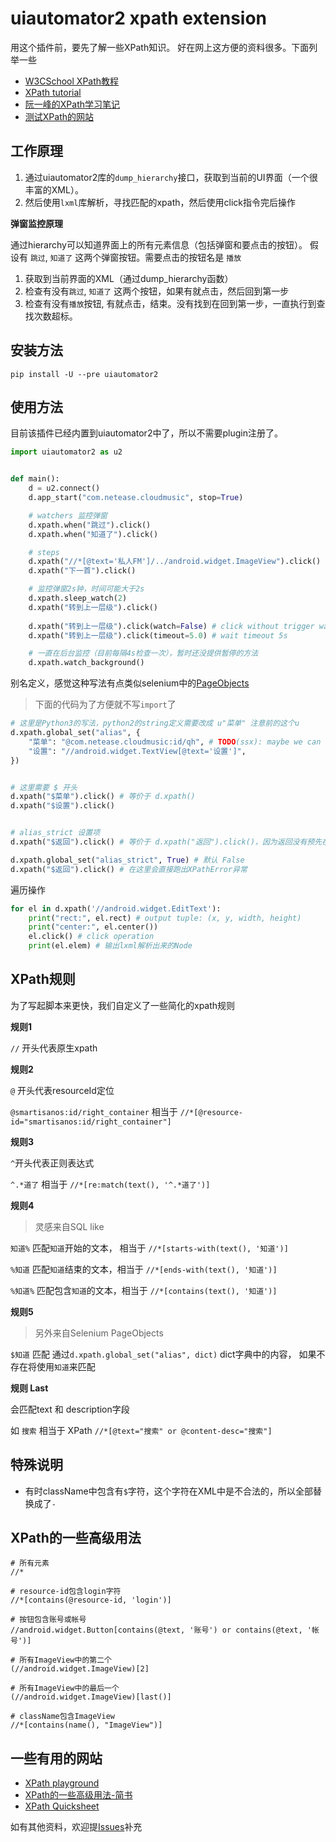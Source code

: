 # uiautomator2 xpath extension

用这个插件前，要先了解一些XPath知识。
好在网上这方便的资料很多。下面列举一些

- [W3CSchool XPath教程](http://www.w3school.com.cn/xpath/index.asp)
- [XPath tutorial](http://www.zvon.org/xxl/XPathTutorial/)
- [阮一峰的XPath学习笔记](http://www.ruanyifeng.com/blog/2009/07/xpath_path_expressions.html)
- [测试XPath的网站](https://www.freeformatter.com/xpath-tester.html)

## 工作原理
1. 通过uiautomator2库的`dump_hierarchy`接口，获取到当前的UI界面（一个很丰富的XML）。
2. 然后使用`lxml`库解析，寻找匹配的xpath，然后使用click指令完后操作

**弹窗监控原理**

通过hierarchy可以知道界面上的所有元素信息（包括弹窗和要点击的按钮）。
假设有 `跳过`, `知道了` 这两个弹窗按钮。需要点击的按钮名是 `播放`

1. 获取到当前界面的XML（通过dump_hierarchy函数）
2. 检查有没有`跳过`, `知道了` 这两个按钮，如果有就点击，然后回到第一步
3. 检查有没有`播放`按钮, 有就点击，结束。没有找到在回到第一步，一直执行到查找次数超标。

## 安装方法
```
pip install -U --pre uiautomator2
```

## 使用方法
目前该插件已经内置到uiautomator2中了，所以不需要plugin注册了。

```python
import uiautomator2 as u2


def main():
    d = u2.connect()
    d.app_start("com.netease.cloudmusic", stop=True)

    # watchers 监控弹窗
    d.xpath.when("跳过").click()
    d.xpath.when("知道了").click()

    # steps
    d.xpath("//*[@text='私人FM']/../android.widget.ImageView").click()
    d.xpath("下一首").click()

    # 监控弹窗2s钟，时间可能大于2s
    d.xpath.sleep_watch(2)
    d.xpath("转到上一层级").click()
    
    d.xpath("转到上一层级").click(watch=False) # click without trigger watch
    d.xpath("转到上一层级").click(timeout=5.0) # wait timeout 5s

    # 一直在后台监控（目前每隔4s检查一次），暂时还没提供暂停的方法
    d.xpath.watch_background()
```

别名定义，感觉这种写法有点类似selenium中的[PageObjects](https://selenium-python.readthedocs.io/page-objects.html)

>下面的代码为了方便就不写`import`了

```python
# 这里是Python3的写法，python2的string定义需要改成 u"菜单" 注意前的这个u
d.xpath.global_set("alias", {
    "菜单": "@com.netease.cloudmusic:id/qh", # TODO(ssx): maybe we can support P("@com.netease.cloudmusic:id/qh", wait_timeout=2) someday
    "设置": "//android.widget.TextView[@text='设置']",
})


# 这里需要 $ 开头
d.xpath("$菜单").click() # 等价于 d.xpath()
d.xpath("$设置").click()


# alias_strict 设置项
d.xpath("$返回").click() # 等价于 d.xpath("返回").click()，因为返回没有预先在alias中定义

d.xpath.global_set("alias_strict", True) # 默认 False
d.xpath("$返回").click() # 在这里会直接跑出XPathError异常
```

遍历操作

```python
for el in d.xpath('//android.widget.EditText'):
    print("rect:", el.rect) # output tuple: (x, y, width, height)
    print("center:", el.center())
    el.click() # click operation
    print(el.elem) # 输出lxml解析出来的Node
```

## XPath规则
为了写起脚本来更快，我们自定义了一些简化的xpath规则

**规则1**

`//` 开头代表原生xpath

**规则2**

`@` 开头代表resourceId定位

`@smartisanos:id/right_container` 相当于 
`//*[@resource-id="smartisanos:id/right_container"]`

**规则3**

`^`开头代表正则表达式

`^.*道了` 相当于 `//*[re:match(text(), '^.*道了')]`

**规则4**

> 灵感来自SQL like

`知道%` 匹配`知道`开始的文本， 相当于 `//*[starts-with(text(), '知道')]`

`%知道` 匹配`知道`结束的文本，相当于 `//*[ends-with(text(), '知道')]`

`%知道%` 匹配包含`知道`的文本，相当于 `//*[contains(text(), '知道')]`

**规则5**

> 另外来自Selenium PageObjects

`$知道` 匹配 通过`d.xpath.global_set("alias", dict)` dict字典中的内容， 如果不存在将使用`知道`来匹配

**规则 Last**

会匹配text 和 description字段

如 `搜索` 相当于 XPath `//*[@text="搜索" or @content-desc="搜索"]`

## 特殊说明
- 有时className中包含有`$`字符，这个字符在XML中是不合法的，所以全部替换成了`-`

## XPath的一些高级用法
```
# 所有元素
//*

# resource-id包含login字符
//*[contains(@resource-id, 'login')]

# 按钮包含账号或帐号
//android.widget.Button[contains(@text, '账号') or contains(@text, '帐号')]

# 所有ImageView中的第二个
(//android.widget.ImageView)[2]

# 所有ImageView中的最后一个
(//android.widget.ImageView)[last()]

# className包含ImageView
//*[contains(name(), "ImageView")]
```

## 一些有用的网站
- [XPath playground](https://scrapinghub.github.io/xpath-playground/)
- [XPath的一些高级用法-简书](https://www.jianshu.com/p/4fef4142b33f)
- [XPath Quicksheet](https://devhints.io/xpath)

如有其他资料，欢迎提[Issues](https://github.com/openatx/uiautomator2/issues/new)补充
